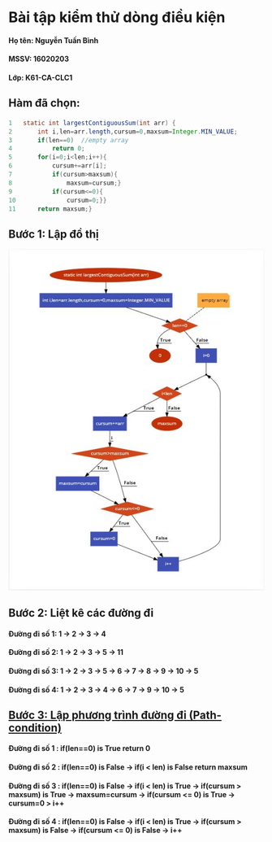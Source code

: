 # Bài tập kiểm thử dòng điều kiện

#### Họ tên: Nguyễn Tuấn Bình
#### MSSV: 16020203
#### Lớp: K61-CA-CLC1

## **Hàm đã chọn:**

```java
1	static int largestContiguousSum(int arr) {
2		int i,len=arr.length,cursum=0,maxsum=Integer.MIN_VALUE;
3		if(len==0)	//empty array
4			return 0;
5		for(i=0;i<len;i++){
6			cursum+=arr[i];
7			if(cursum>maxsum){
8				maxsum=cursum;}
9			if(cursum<=0){
10				cursum=0;}}
11		return maxsum;}
```

## **Bước 1: Lập đồ thị**

![](FlowChart.JPG)

## **Bước 2: Liệt kê các đường đi**
#### **Đường đi số 1:** 1 &rarr; 2 &rarr; 3 &rarr; 4
#### **Đường đi số 2:** 1 &rarr; 2 &rarr; 3 &rarr; 5 &rarr; 11
#### **Đường đi số 3:** 1 &rarr; 2 &rarr; 3 &rarr; 5 &rarr; 6 &rarr; 7 &rarr; 8 &rarr; 9 &rarr; 10 &rarr; 5
#### **Đường đi số 4:** 1 &rarr; 2 &rarr; 3 &rarr; 4 &rarr; 6 &rarr; 7 &rarr; 9 &rarr; 10 &rarr; 5
## **<u>Bước 3: Lập phương trình đường đi (Path-condition)</u>**
#### Đường đi số 1 : if(len==0) is True return 0
#### Đường đi số 2 : if(len==0) is False -> if(i < len) is False return maxsum
#### Đường đi số 3 : if(len==0) is False -> if(i < len) is True -> if(cursum > maxsum) is True -> maxsum=cursum -> if(cursum <= 0) is True -> cursum=0 > i++
#### Đường đi số 4 : if(len==0) is False -> if(i < len) is True -> if(cursum > maxsum) is False -> if(cursum <= 0) is False -> i++ 

